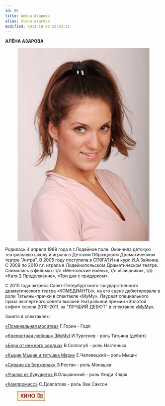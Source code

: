 ```yaml
---
id: 86
title: Алёна Азарова
alias: alena-azarova
modified: 2013-10-20 23:53:31
---
```


**АЛЁНА АЗАРОВА**

<figure><img src="./images/stories/alena kiverskaia.jpg" /></figure>

Родилась 4 апреля 1988 года в г.Лодейное поле. Окончила детскую театральную школу и играла в Детском Образцовом Драматическом театре "Антрэ". В 2005 году поступила в СПбГАТИ на курс И.А.Зайкина. С 2009 по 2010 г.г. играла в Лодейнопольском Драматическом театре. Снималась в фильмах: т/c «Ментовские войны», т/с «Гаишники», т/ф «Катя 2.Продолжение», «Три дня с придурком».

С 2010 года актриса Санкт-Петербургского государственного драматического театра «КОМЕДИАНТЫ», на его сцене дебютировала в роли Татьяны-прачки в спектакле «МуМу». Лауреат специального приза экспертного совета высшей театральной премии «Золотой софит» сезона 2010-2011, за "ЛУЧШИЙ ДЕБЮТ" в спектакле <a href="46-mumu.html">«МуМу»</a>.

Занята в спектаклях:

<a href="97-pominalnaia-molitva.html">«Поминальная молитва»</a> Г.Горин - Годл

<a href="46-mumu.html">«Крепостная любовь» (МуМу)</a> И.Тургенев - роль Татьяна (дебют)

<a href="39-beda-ot-neghnogo-serdca.html">«Беда от нежного сердца»</a> В.Соллогуб - роль Настенька

<a href="76-kicik-micik-i-mari.html">«Кыцик,Мыцик и тётушка Мари»</a> Е.Чеповецкий – роль Мыцик

<a href="60-sirano-de-bergerak.html">«Сирано де Бержерак» </a>Э.Ростан - роль Монашка

<a href="90-ychilka.html">«Училка из будущего» </a>В.Ольшанский - роль Уэнди Кларк

<a href="282-kompromiss-sdovlatov.html">«Компромисс»</a> С.Довлатова - роль Эви Саксон

<figure><a href="http://www.kino-teatr.ru/teatr/acter/w/ros/290442/bio/"><img src="./images/stories/random/kino-teatr-88x31.gif" /></a></figure>


